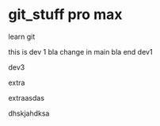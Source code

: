 # git_stuff pro max
learn git


this is dev 1
bla
change in main
bla
end dev1


dev3


extra

extraasdas

dhskjahdksa
